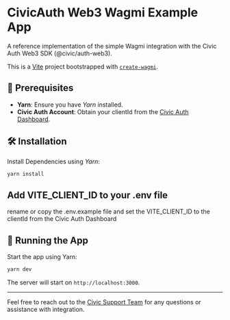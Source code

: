 # CivicAuth Web3 Wagmi Example App

A reference implementation of the simple Wagmi integration with the Civic Auth Web3 SDK (@civic/auth-web3).

This is a [Vite](https://vitejs.dev) project bootstrapped with [`create-wagmi`](https://github.com/wevm/wagmi/tree/main/packages/create-wagmi).

## 🚀 Prerequisites

- **Yarn**: Ensure you have _Yarn_ installed.
- **Civic Auth Account**: Obtain your clientId from the [Civic Auth Dashboard](https://auth.civic.com/dashboard).

## 🛠 Installation

Install Dependencies using _Yarn_:

```bash
yarn install
```

## Add VITE_CLIENT_ID to your .env file
rename or copy the .env.example file and set the VITE_CLIENT_ID to the clientId from the Civic Auth Dashboard

## 🏃 Running the App

Start the app using Yarn:

```bash
yarn dev
```

The server will start on `http://localhost:3000`.

---

Feel free to reach out to the [Civic Support Team](mailto:support@civic.com) for any questions or assistance with integration.
